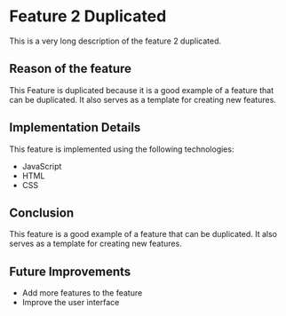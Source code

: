 # Feature 2 Duplicated

This is a very long description of the feature 2 duplicated.

## Reason of the feature

This Feature is duplicated because it is a good example of a feature that can be duplicated. It also serves as a template for creating new features.

## Implementation Details

This feature is implemented using the following technologies:

- JavaScript
- HTML
- CSS

## Conclusion

This feature is a good example of a feature that can be duplicated. It also serves as a template for creating new features.

## Future Improvements

- Add more features to the feature
- Improve the user interface
